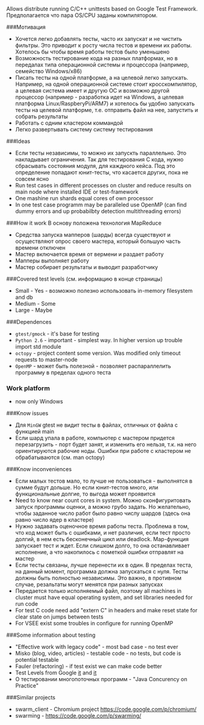 Allows distribute running C/C++ unittests based on Google Test Framework. Предполагается что пара OS/CPU заданы компилятором.

###Мотивация
- Хочется легко добавлять тесты, часто их запускат и не чистить фильтры. Это приводит к росту числа тестов и времени их работы.
Хотелось бы чтобы время работы тестов было уменьшено
- Возможность тестирование кода на разных платформах, но в передалах типа операционной системы и процессора (например, семейство Windows/x86)
- Писать тесты на одной платформе, а на целевой легко запускать. Например, на одной операционной системе стоит кросскомпилятор, 
а целевая система имеет и другую ОС и возможно другой процессор (например - разработка идет
на Windows, а целевая платформа Linux/RaspberyPi/ARM7) и хотелось бы удобно запускать тесты на целевой платформе, т.е. отправить файл на нее, запустить
и собрать результаты
- Работать с одним кластером коммандой
- Легко развертывать систему систему тестирования

###Ideas
- Если тесты независимы, то можно их запускть параллельно. Это накладывает ограничения. Так для тестирования С кода, нужно сбрасывать состояния модуля, для каждного
кейса. Под это определение попадают юнит-тесты, что касается других, пока не совсем ясно
- Run test cases in different processes on cluster and reduce results on main node where installed IDE or test-framework
- One mashine run shards equal cores of own processor
- In one test case programm may be paralleled use OpenMP (can find dummy errors and up probabilbty detection multithreading errors)

###How it work
В основу положена технология MapReduce
- Средства запуска мапперов (шарды) всегда существуют и осуществляют опрос своего мастера, который большую часть времени отключен
- Мастер включается время от вермени и раздает работу
- Мапперы выполняет работу 
- Мастер собирает результаты и выводит разработчику

###Covered test levels (см. информацию в конце страницы)
- Small - Yes - возможно полезно использовать in-memory filesystem and db
- Medium - Some
- Large - Maybe

###Dependences
- `gtest/gmock` - it's base for testing
- `Python 2.6` - important - simplest way. In higher version up trouble import std module
- `octopy` - project content some version. Was modified only timeout requests to master-node
- `OpenMP` - может быть полезной - позволяет распараллелить программу в пределах одного теста

### Work platform
- now only Windows

###Know issues
- Для `MinGW` gtest не видит тесты в файлах, отличных от файла с функцией main
- Если шард упала в работе, компьютер с мастером придется перезагрузить - порт будет занят, и изменить его нельзя, т.к.
на него ориентируются рабочие ноды. Ошибки при работе с кластером не обрабатываются (см. man octopy)

###Know inconveniences
- Если малых тестов мало, то лучше не пользоваться - выполнятся в сумме будут дольше. 
Но если юнит-тестов много, или функциональные долгие, то выгода может проявится
- Need to know near count cores in system. Можно сконфигуритовать запуск программы оценки, а можно грубо задать. Но желательно, чтобы
заданное число работ было равно числу шардов (здесь она равно число ядер в кластере)
- Нужно задавать оценочное время работы теста. Проблема в том, что код может быть с ошибками, и нет различия, если тест просто долгий, 
в нем есть бесконечный цикл или deadlock. Map-функция запускает тест и ждет. Если слишком долго, то она останавливает исполнение, а что накопилось
с пометкой ошибки отправлят на мастер
- Если тесты связаны, лучше перенести их в один. В пределах теста, на данный момент, программа должна запускаться с нуля. Тесты должны быть
полностью независимы. Это важно, в противном случае, резальтаты могут менятся при разных запусках
- Передается только исполняемый файл, поэтому all machines in cluster must have equal operating system, and set libraries needed for run code
- For test C code need add "extern C" in headers and make reset state for clear state on jumps between tests
- For VSEE exist some troubles in configure for running OpenMP

###Some information about testing
- "Effective work with legacy code" - most bad case - no test ever
- Misko (blog, video, articles) - testable code - no tests, but code is potential testable
- Fauler (refactoring) - if test exist we can make code better
- Test Levels from Google [it](http://googletesting.blogspot.ru/2010/12/test-sizes.html) and [it](http://googletesting.blogspot.ru/2010/04/googles-innovation-factory-and-how.html)
- О тестировании многопоточных программ - "Java Concurency on Practice"


###Similar projects
- swarm_client - Chromium project https://code.google.com/p/chromium/
- swarming - https://code.google.com/p/swarming/






